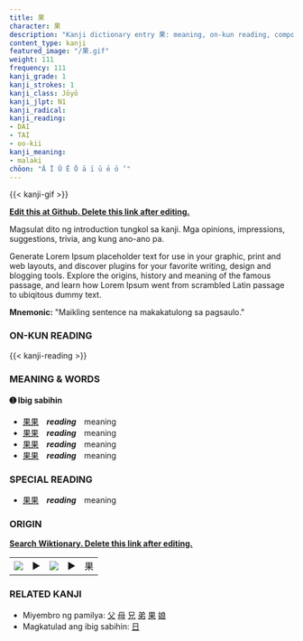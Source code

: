 ```yaml
---
title: 果
character: 果
description: "Kanji dictionary entry 果: meaning, on-kun reading, compounds, origin, related kanji"
content_type: kanji
featured_image: "/果.gif"
weight: 111
frequency: 111
kanji_grade: 1
kanji_strokes: 1
kanji_class: Jōyō
kanji_jlpt: N1
kanji_radical: 
kanji_reading: 
- DAI
- TAI
- oo-kii
kanji_meaning:
- malaki
chōon: "Ā Ī Ū Ē Ō ā ī ū ē ō ’"
---
```

[//]: # (Don't edit the line below. Kanji animated GIF code is automatically generated.)
{{< kanji-gif >}}

[//]: # (Edit below this line.)

**[Edit this at Github. Delete this link after editing.](https://github.com/tim0g/tim/tree/main/content/kanji/果/index.md)**

Magsulat dito ng introduction tungkol sa kanji. Mga opinions, impressions, suggestions, trivia, ang kung ano-ano pa.

Generate Lorem Ipsum placeholder text for use in your graphic, print and web layouts, and discover plugins for your favorite writing, design and blogging tools. Explore the origins, history and meaning of the famous passage, and learn how Lorem Ipsum went from scrambled Latin passage to ubiqitous dummy text.
 
**Mnemonic:** "Maikling sentence na makakatulong sa pagsaulo."

### ON-KUN READING

[//]: # (Don't edit the line below. ON-KUN READING code is automatically generated.)
{{< kanji-reading >}}

### MEANING & WORDS

#### ➊ **Ibig sabihin**
  - [果](../果)[果](../果)　***reading***　meaning
  - [果](../果)[果](../果)　***reading***　meaning
  - [果](../果)[果](../果)　***reading***　meaning
  - [果](../果)[果](../果)　***reading***　meaning

### SPECIAL READING
  - [果](../果)[果](../果)　***reading***　meaning

### ORIGIN

**[Search Wiktionary. Delete this link after editing.](https://wiktionary.org/wiki/果)**
<table class="kanji-table"><tr><td>
<img src="60px-果-bronze.svg.png">
</td><td>▶</td><td>
<img src="60px-果-oracle.svg.png">
</td><td>▶</td>
<td class="kanji-origin">果</td>
</tr></table>

### RELATED KANJI
- Miyembro ng pamilya: [父](../父) [母](../母) [兄](../兄) [弟](../弟) [果](../果) [娘](../娘)
- Magkatulad ang ibig sabihin: [日](../日)

